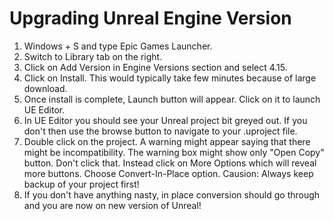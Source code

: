 # Upgrading Unreal Engine Version

1. Windows + S and type Epic Games Launcher.
2. Switch to Library tab on the right.
3. Click on Add Version in Engine Versions section and select 4.15.
4. Click on Install. This would typically take few minutes because of large download.
5. Once install is complete, Launch button will appear. Click on it to launch UE Editor.
6. In UE Editor you should see your Unreal project bit greyed out. If you don't then use the browse button to navigate to your .uproject file.
7. Double click on the project. A warning might appear saying that there might be incompatibility. The warning box might show only "Open Copy" button. Don't click that. Instead click on More Options which will reveal more buttons. Choose Convert-In-Place option. Causion: Always keep backup of your project first!
8. If you don't have anything nasty, in place conversion should go through and you are now on new version of Unreal!
